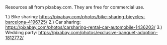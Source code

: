 Resources all from pixabay.com. They are free for commercial use.

1.) Bike sharing: https://pixabay.com/photos/bike-sharing-bicycles-barcelona-4196725/
2.) Car sharing: https://pixabay.com/photos/carsharing-rental-car-automobile-1436203/
3.) Wedding party: https://pixabay.com/photos/exclusive-banquet-adoption-1812772/